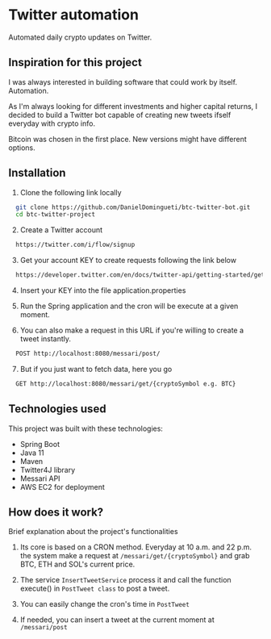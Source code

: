 
# Twitter automation

Automated daily crypto updates on Twitter. 

## Inspiration for this project

I was always interested in building software that could work by itself. Automation.

As I'm always looking for different investments and higher capital returns, 
I decided to build a Twitter bot capable of creating new tweets
ifself everyday with crypto info.

Bitcoin was chosen in the first place. 
New versions might have different options.
## Installation

1. Clone the following link locally

```bash
  git clone https://github.com/DanielDomingueti/btc-twitter-bot.git
  cd btc-twitter-project
```
2. Create a Twitter account

```bash
  https://twitter.com/i/flow/signup
```

3. Get your account KEY to create requests following the link below
```bash
  https://developer.twitter.com/en/docs/twitter-api/getting-started/getting-access-to-the-twitter-api
```

4. Insert your KEY into the file application.properties

5. Run the Spring application and the cron will be execute at a given moment.

6. You can also make a request in this URL if you're willing to create a tweet instantly.
```bash
  POST http://localhost:8080/messari/post/
```
7. But if you just want to fetch data, here you go
```bash
  GET http://localhost:8080/messari/get/{cryptoSymbol e.g. BTC}
```

## Technologies used

This project was built with these technologies:

- Spring Boot
- Java 11
- Maven
- Twitter4J library
- Messari API
- AWS EC2 for deployment


## How does it work?

Brief explanation about the project's functionalities

1. Its core is based on a CRON method. Everyday at 10 a.m. and 22 p.m. 
the system make a request at ```/messari/get/{cryptoSymbol}``` and grab BTC, ETH and SOL's current price.

2. The service ```InsertTweetService``` process it and call the function execute() 
in ```PostTweet class``` to post a tweet.

3. You can easily change the cron's time in ```PostTweet```

4. If needed, you can insert a tweet at the current moment at ```/messari/post```
